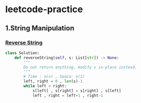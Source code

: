 # leetcode-practice

## 1.String Manipulation

### [Reverse String](https://leetcode.com/problems/reverse-string/)
```python
class Solution:
    def reverseString(self, s: List[str]) -> None:
        """
        Do not return anything, modify s in-place instead.
        """
        # Time : o(n) , Space: o(1) 
        left, right = 0 , len(s)-1
        while left < right:
            s[left] , s[right] = s[right] , s[left]
            left , right = left+1 , right-1
```
